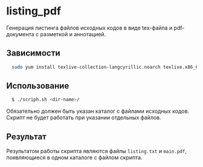 # listing_pdf
Генерация листинга файлов исходных кодов в виде tex-файла и pdf-документа с разметкой и аннотацией.

## Зависимости
```bash
  sudo yum install texlive-collection-langcyrillic.noarch texlive.x86_64 texlive-t2.noarch texlive-babel.noarch texlive-cm.noarch texlive-cyrillic.noarch texlive-pdflex.noarch
```

## Использование
```bash
  $ ./scriph.sh <dir-name>/
```
Обязательно должен быть указан каталог с файлами исходных кодов. Скрипт не будет работать при указании отдельных файлов.

## Результат
Результатом работы скрипта являются файлы `listing.txt` и `main.pdf`, появляющиеся в одном каталоге с файлом скрипта.
